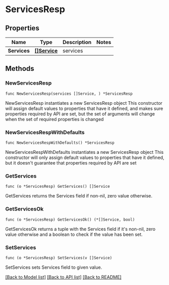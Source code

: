 # ServicesResp

## Properties

Name | Type | Description | Notes
------------ | ------------- | ------------- | -------------
**Services** | [**[]Service**](Service.md) | services | 

## Methods

### NewServicesResp

`func NewServicesResp(services []Service, ) *ServicesResp`

NewServicesResp instantiates a new ServicesResp object
This constructor will assign default values to properties that have it defined,
and makes sure properties required by API are set, but the set of arguments
will change when the set of required properties is changed

### NewServicesRespWithDefaults

`func NewServicesRespWithDefaults() *ServicesResp`

NewServicesRespWithDefaults instantiates a new ServicesResp object
This constructor will only assign default values to properties that have it defined,
but it doesn't guarantee that properties required by API are set

### GetServices

`func (o *ServicesResp) GetServices() []Service`

GetServices returns the Services field if non-nil, zero value otherwise.

### GetServicesOk

`func (o *ServicesResp) GetServicesOk() (*[]Service, bool)`

GetServicesOk returns a tuple with the Services field if it's non-nil, zero value otherwise
and a boolean to check if the value has been set.

### SetServices

`func (o *ServicesResp) SetServices(v []Service)`

SetServices sets Services field to given value.



[[Back to Model list]](../README.md#documentation-for-models) [[Back to API list]](../README.md#documentation-for-api-endpoints) [[Back to README]](../README.md)


